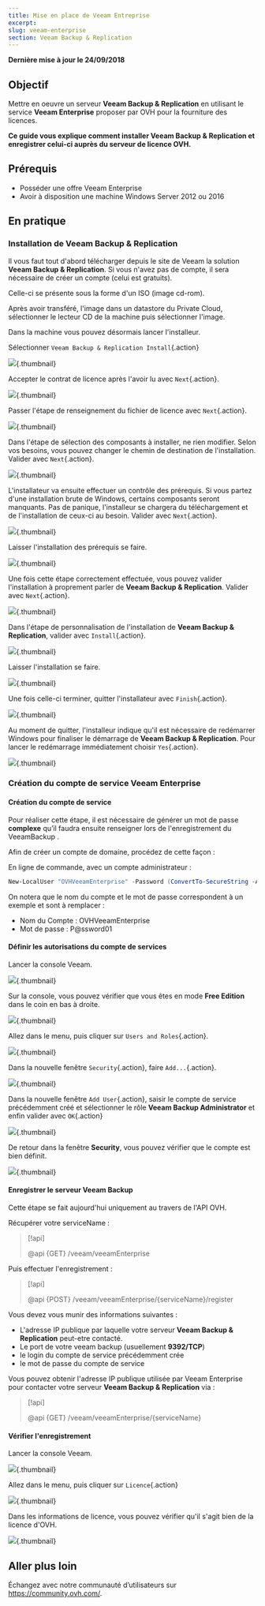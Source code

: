 ```yaml
---
title: Mise en place de Veeam Entreprise
excerpt:
slug: veeam-enterprise
section: Veeam Backup & Replication
---
```


**Dernière mise à jour le 24/09/2018**

## Objectif

Mettre en oeuvre un serveur **Veeam Backup & Replication** en utilisant le service **Veeam Enterprise** proposer par OVH pour la fourniture des licences.

**Ce guide vous explique comment installer Veeam Backup & Replication et enregistrer celui-ci auprès du serveur de licence OVH.**


## Prérequis

* Posséder une offre Veeam Enterprise
* Avoir à disposition une machine Windows Server 2012 ou 2016

## En pratique

### Installation de Veeam Backup & Replication

Il vous faut tout d'abord télécharger depuis le site de Veeam la solution **Veeam Backup & Replication**. Si vous n'avez pas de compte, il sera nécessaire de créer un compte (celui est gratuits).

Celle-ci se présente sous la forme d'un ISO (image cd-rom).

Après avoir transféré, l'image dans un datastore du Private Cloud, sélectionner le lecteur CD de la machine puis sélectionner l'image.

Dans la machine vous pouvez désormais lancer l'installeur.

Sélectionner `Veeam Backup & Replication Install`{.action}

![](images/veeamBandR_inst_01.png){.thumbnail}

Accepter le contrat de licence après l'avoir lu avec `Next`{.action}.

![](images/veeamBandR_inst_02.png){.thumbnail}

Passer l'étape de renseignement du fichier de licence avec `Next`{.action}.

![](images/veeamBandR_inst_03.png){.thumbnail}

Dans l'étape de sélection des composants à installer, ne rien modifier. Selon vos besoins, vous pouvez changer le chemin de destination de l'installation. Valider avec `Next`{.action}.

![](images/veeamBandR_inst_04.png){.thumbnail}

L'installateur va ensuite effectuer un contrôle des prérequis. Si vous partez d'une installation brute de Windows, certains composants seront manquants. Pas de panique, l'installeur se chargera du téléchargement et de l'installation de ceux-ci au besoin.
Valider avec `Next`{.action}.

![](images/veeamBandR_inst_05.png){.thumbnail}

Laisser l'installation des prérequis se faire.

![](images/veeamBandR_inst_06.png){.thumbnail}

Une fois cette étape correctement effectuée, vous pouvez valider l'installation à proprement parler de **Veeam Backup & Replication**.
Valider avec `Next`{.action}.

![](images/veeamBandR_inst_07.png){.thumbnail}

Dans l'étape de personnalisation de l'installation de **Veeam Backup & Replication**, valider avec `Install`{.action}.

![](images/veeamBandR_inst_08.png){.thumbnail}

Laisser l'installation se faire.

![](images/veeamBandR_inst_09.png){.thumbnail}

Une fois celle-ci terminer, quitter l'installateur avec `Finish`{.action}.

![](images/veeamBandR_inst_10.png){.thumbnail}

Au moment de quitter, l'installeur indique qu'il est nécessaire de redémarrer Windows pour finaliser le démarrage de **Veeam Backup & Replication**. Pour lancer le redémarrage immédiatement choisir `Yes`{.action}.

![](images/veeamBandR_inst_11.png){.thumbnail}

### Création du compte de service Veeam Enterprise

#### Création du compte de service

Pour réaliser cette étape, il est nécessaire de générer un mot de passe **complexe** qu’il faudra ensuite renseigner lors de l'enregistrement du VeeamBackup .

Afin de créer un compte de domaine, procédez de cette façon :

En ligne de commande, avec un compte administrateur :
```powershell
New-LocalUser "OVHVeeamEnterprise" -Password (ConvertTo-SecureString -AsPlainText "P@ssword01" -Force) -Description "OVH Service Account for Veeam Enterprise" -PasswordNeverExpires:$true -UserMayNotChangePassword:$true -AccountNeverExpires:$true
```
On notera que le nom du compte et le mot de passe correspondent à un exemple et sont à remplacer :
 * Nom du Compte : OVHVeeamEnterprise
 * Mot de passe : P@ssword01

#### Définir les autorisations du compte de services

Lancer la console Veeam.

![](images/veeamBandR_use_12.png){.thumbnail}

Sur la console, vous pouvez vérifier que vous êtes en mode **Free Edition** dans le coin en bas à droite.

![](images/veeamBandR_conf_13.png){.thumbnail}

Allez dans le menu, puis cliquer sur `Users and Roles`{.action}.

![](images/veeamBandR_conf_14.png){.thumbnail}

Dans la nouvelle fenêtre `Security`{.action}, faire `Add...`{.action}.

![](images/veeamBandR_conf_15.png){.thumbnail}

Dans la nouvelle fenêtre `Add User`{.action}, saisir le compte de service précédemment créé et sélectionner le rôle **Veeam Backup Administrator** et enfin valider avec `OK`{.action}

![](images/veeamBandR_conf_15.png){.thumbnail}

De retour dans la fenêtre **Security**, vous pouvez vérifier que le compte est bien définit.

![](images/veeamBandR_conf_16.png){.thumbnail}

#### Enregistrer le serveur Veeam Backup

Cette étape se fait aujourd'hui uniquement au travers de l'API OVH.

Récupérer votre serviceName :

> [!api]
>
> @api {GET} /veeam/veeamEnterprise
>

Puis effectuer l'enregistrement :

> [!api]
>
> @api {POST} /veeam/veeamEnterprise/{serviceName}/register
>

Vous devez vous munir des informations suivantes :

 * L'adresse IP publique par laquelle votre serveur **Veeam Backup & Replication** peut-etre contacté.
 * Le port de votre veeam backup (usuellement **9392/TCP**)
 * le login du compte de service précédemment crée
 * le mot de passe du compte de service

Vous pouvez obtenir l'adresse IP publique utilisée par Veeam Enterprise pour contacter votre serveur **Veeam Backup & Replication** via :

> [!api]
>
> @api {GET} /veeam/veeamEnterprise/{serviceName}
>

#### Vérifier l'enregistrement

Lancer la console Veeam.

![](images/veeamBandR_use_12.png){.thumbnail}

Allez dans le menu, puis cliquer sur `Licence`{.action}

![](images/VeeamBR_lic_1.png){.thumbnail}

Dans les informations de licence, vous pouvez vérifier qu'il s'agit bien de la licence d'OVH.

![](images/VeeamBR_lic_2.png){.thumbnail}

## Aller plus loin

Échangez avec notre communauté d’utilisateurs sur <https://community.ovh.com/>.
